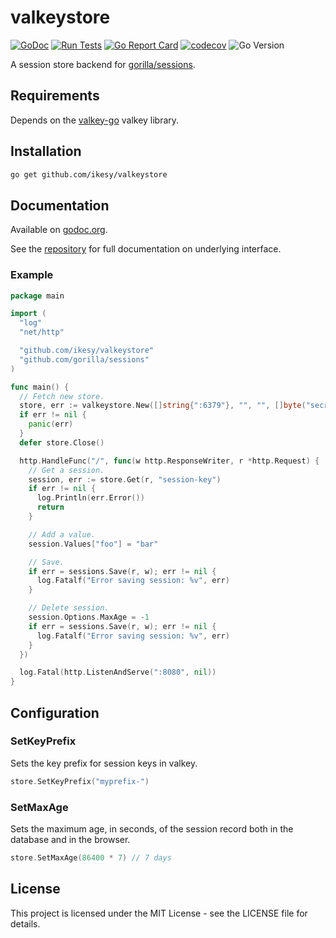 # valkeystore

[![GoDoc](https://godoc.org/github.com/ikesy/valkeystore?status.svg)](https://godoc.org/github.com/ikesy/valkeystore)
[![Run Tests](https://github.com/ikesy/valkeystore/actions/workflows/test.yaml/badge.svg)](https://github.com/ikesy/valkeystore/actions/workflows/test.yaml)
[![Go Report Card](https://goreportcard.com/badge/github.com/ikesy/valkeystore)](https://goreportcard.com/report/github.com/ikesy/valkeystore)
[![codecov](https://codecov.io/gh/ikesy/valkeystore/branch/main/graph/badge.svg)](https://app.codecov.io/gh/ikesy/valkeystore)
![Go Version](https://img.shields.io/badge/go%20version-%3E=1.24-61CFDD.svg?style=flat-square)

A session store backend for [gorilla/sessions](http://www.gorillatoolkit.org/pkg/sessions).

## Requirements

Depends on the [valkey-go](https://github.com/valkey-io/valkey-go) valkey library.

## Installation

```sh
go get github.com/ikesy/valkeystore
```

## Documentation

Available on [godoc.org](https://godoc.org/github.com/ikesy/valkeystore).

See the [repository](http://www.gorillatoolkit.org/pkg/sessions) for full documentation on underlying interface.

### Example

```go
package main

import (
  "log"
  "net/http"

  "github.com/ikesy/valkeystore"
  "github.com/gorilla/sessions"
)

func main() {
  // Fetch new store.
  store, err := valkeystore.New([]string{":6379"}, "", "", []byte("secret-key"))
  if err != nil {
    panic(err)
  }
  defer store.Close()

  http.HandleFunc("/", func(w http.ResponseWriter, r *http.Request) {
    // Get a session.
    session, err := store.Get(r, "session-key")
    if err != nil {
      log.Println(err.Error())
      return
    }

    // Add a value.
    session.Values["foo"] = "bar"

    // Save.
    if err = sessions.Save(r, w); err != nil {
      log.Fatalf("Error saving session: %v", err)
    }

    // Delete session.
    session.Options.MaxAge = -1
    if err = sessions.Save(r, w); err != nil {
      log.Fatalf("Error saving session: %v", err)
    }
  })

  log.Fatal(http.ListenAndServe(":8080", nil))
}
```

## Configuration

### SetKeyPrefix

Sets the key prefix for session keys in valkey.

```go
store.SetKeyPrefix("myprefix-")
```

### SetMaxAge

Sets the maximum age, in seconds, of the session record both in the database and in the browser.

```go
store.SetMaxAge(86400 * 7) // 7 days
```

## License

This project is licensed under the MIT License - see the LICENSE file for details.